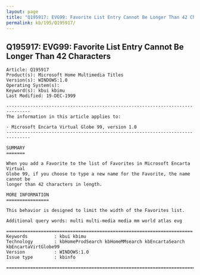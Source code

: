 ```yaml
---
layout: page
title: "Q195917: EVG99: Favorite List Entry Cannot Be Longer Than 42 Characters"
permalink: kb/195/Q195917/
---
```


## Q195917: EVG99: Favorite List Entry Cannot Be Longer Than 42 Characters

	Article: Q195917
	Product(s): Microsoft Home Multimedia Titles
	Version(s): WINDOWS:1.0
	Operating System(s): 
	Keyword(s): kbui kbimu
	Last Modified: 19-DEC-1999
	
	-------------------------------------------------------------------------------
	The information in this article applies to:
	
	- Microsoft Encarta Virtual Globe 99, version 1.0 
	-------------------------------------------------------------------------------
	
	SUMMARY
	=======
	
	When you add a Favorite to the list of Favorites in Microsoft Encarta Virtual
	Globe 99, if you choose to type a new name for the Favorite, the name cannot be
	longer than 42 characters in length.
	
	MORE INFORMATION
	================
	
	This behavior is designed to limit the width of the Favorites list.
	
	Additional query words: multi multi-media media mm world atlas evg
	
	======================================================================
	Keywords          : kbui kbimu 
	Technology        : kbHomeProdSearch kbHomeMMsearch kbEncartaSearch kbEncartaVirtGlobe99
	Version           : WINDOWS:1.0
	Issue type        : kbinfo
	
	=============================================================================
	
